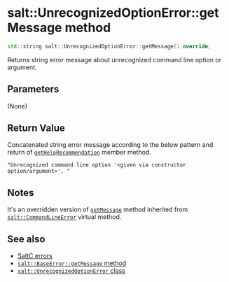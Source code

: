 # salt::UnrecognizedOptionError::getMessage method
```cpp
std::string salt::UnrecognizedOptionError::getMessage() override;
```
Returns string error message about unrecognized command line option or argument.

## Parameters
(None)

## Return Value
Concatenated string error message according to the below pattern and return of [`getHelpRecommendation`](../CommandLineError/getHelpRecommendation.md) member method.<br>
    
    "Unrecognized command line option '<given via constructor option/argument>'. "

## Notes
It's an overridden version of [`getMessage`](../CommandLineError/getMessage.md) method inherited from [`salt::CommandLineError`](../CommandLineError/README.md) virtual method.

## See also
+ [SaltC errors](../README.md)
+ [`salt::BaseError::getMessage` method](../../errors/BaseError/getMessage.md)
+ [`salt::UnrecognizedOptionError` class](README.md)